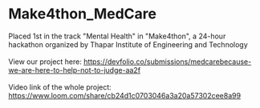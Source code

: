 # Make4thon_MedCare
Placed 1st in the track "Mental Health" in "Make4thon", a 24-hour hackathon organized by Thapar Institute of Engineering and Technology </br></br>
View our project here: https://devfolio.co/submissions/medcarebecause-we-are-here-to-help-not-to-judge-aa2f <br> <br>
Video link of the whole project: https://www.loom.com/share/cb24d1c0703046a3a20a57302cee8a99
